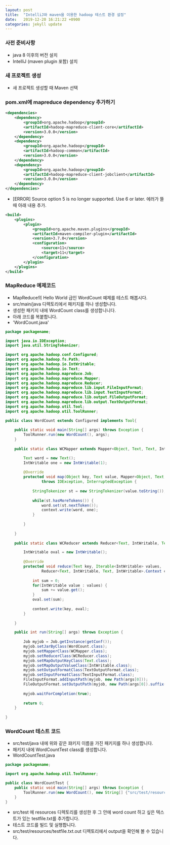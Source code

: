 ```yaml
---
layout: post
title:  "IntelliJ와 maven을 이용한 hadoop 테스트 환경 설정"
date:   2019-12-20 16:21:22 +0900
categories: jekyll update
---
```


### 사전 준비사항
- java 8 이후의 버전 설치
- IntelliJ (maven plugin 포함) 설치

###  새 프로젝트 생성
- 새 프로젝트 생성할 때 Maven 선택

### pom.xml에 mapreduce dependency 추가하기
```xml
<dependencies>
    <dependency>
        <groupId>org.apache.hadoop</groupId>
        <artifactId>hadoop-mapreduce-client-core</artifactId>
        <version>3.0.0</version>
    </dependency>
    <dependency>
        <groupId>org.apache.hadoop</groupId>
        <artifactId>hadoop-common</artifactId>
        <version>3.0.0</version>
    </dependency>
    <dependency>
        <groupId>org.apache.hadoop</groupId>
        <artifactId>hadoop-mapreduce-client-jobclient</artifactId>
        <version>3.0.0</version>
    </dependency>
</dependencies>
```

- [ERROR] Source option 5 is no longer supported. Use 6 or later. 에러가 뜰 때 아래 내용 추가.

```xml
<build>
    <plugins>
        <plugin>
            <groupId>org.apache.maven.plugins</groupId>
            <artifactId>maven-compiler-plugin</artifactId>
            <version>3.7.0</version>
            <configuration>
                <source>11</source>
                <target>11</target>
            </configuration>
        </plugin>
    </plugins>
</build>
```

### MapReduce 예제코드 
- MapReduce의 Hello World 급인 WordCount 예제를 테스트 해봅시다.
- src/main/java 디렉토리에서 패키지를 하나 생성합니다.
- 생성한 패키지 내에 WordCount class를 생성합니니다.
- 아래 코드를 복붙합니다. 
- 'WordCount.java'

```java
package packagename;

import java.io.IOException;
import java.util.StringTokenizer;

import org.apache.hadoop.conf.Configured;
import org.apache.hadoop.fs.Path;
import org.apache.hadoop.io.IntWritable;
import org.apache.hadoop.io.Text;
import org.apache.hadoop.mapreduce.Job;
import org.apache.hadoop.mapreduce.Mapper;
import org.apache.hadoop.mapreduce.Reducer;
import org.apache.hadoop.mapreduce.lib.input.FileInputFormat;
import org.apache.hadoop.mapreduce.lib.input.TextInputFormat;
import org.apache.hadoop.mapreduce.lib.output.FileOutputFormat;
import org.apache.hadoop.mapreduce.lib.output.TextOutputFormat;
import org.apache.hadoop.util.Tool;
import org.apache.hadoop.util.ToolRunner;

public class WordCount extends Configured implements Tool{
    
    public static void main(String[] args) throws Exception {
        ToolRunner.run(new WordCount(), args);
    }
    
    public static class WCMapper extends Mapper<Object, Text, Text, IntWritable>{

        Text word = new Text();
        IntWritable one = new IntWritable(1);
        
        @Override
        protected void map(Object key, Text value, Mapper<Object, Text, Text, IntWritable>.Context context)
                throws IOException, InterruptedException {
            
            StringTokenizer st = new StringTokenizer(value.toString());
            
            while(st.hasMoreTokens()) {
                word.set(st.nextToken());
                context.write(word, one);
            }
            
        }
        
    }
    
    public static class WCReducer extends Reducer<Text, IntWritable, Text, IntWritable>{

        IntWritable oval = new IntWritable();
        
        @Override
        protected void reduce(Text key, Iterable<IntWritable> values,
                Reducer<Text, IntWritable, Text, IntWritable>.Context context) throws IOException, InterruptedException {
            
            int sum = 0;
            for(IntWritable value : values) {
                sum += value.get();
            }
            oval.set(sum);
            
            context.write(key, oval);
        }
        
    }

    public int run(String[] args) throws Exception {
        
        Job myjob = Job.getInstance(getConf());
        myjob.setJarByClass(WordCount.class);
        myjob.setMapperClass(WCMapper.class);
        myjob.setReducerClass(WCReducer.class);
        myjob.setMapOutputKeyClass(Text.class);
        myjob.setMapOutputValueClass(IntWritable.class);
        myjob.setOutputFormatClass(TextOutputFormat.class);
        myjob.setInputFormatClass(TextInputFormat.class);
        FileInputFormat.addInputPath(myjob, new Path(args[0]));
        FileOutputFormat.setOutputPath(myjob, new Path(args[0]).suffix(".out"));
        
        myjob.waitForCompletion(true);
        
        return 0;
    }
    
}
```

### WordCount 테스트 코드
- src/test/java 내에 위와 같은 퍄키지 이름을 가진 패키지를 하나 생성합니다.
- 패키지 내에 WordCountTest class를 생성합니다. 
- WordCountTest.java

```java
package packagename;

import org.apache.hadoop.util.ToolRunner;

public class WordCountTest {
    public static void main(String[] args) throws Exception {
        ToolRunner.run(new WordCount(), new String[] {"src/test/resources/testfile.txt"});
    }
}
```

- src/test 에 resources 디렉토리를 생성한 후 그 안에 word count 하고 싶은 텍스트가 있는 testfile.txt를 추가합니다.
- 테스트 코드를 빌드 및 실행합니다.
- src/test/resources/testfile.txt.out 디렉토리에서 output을 확인해 볼 수 있습니다.




